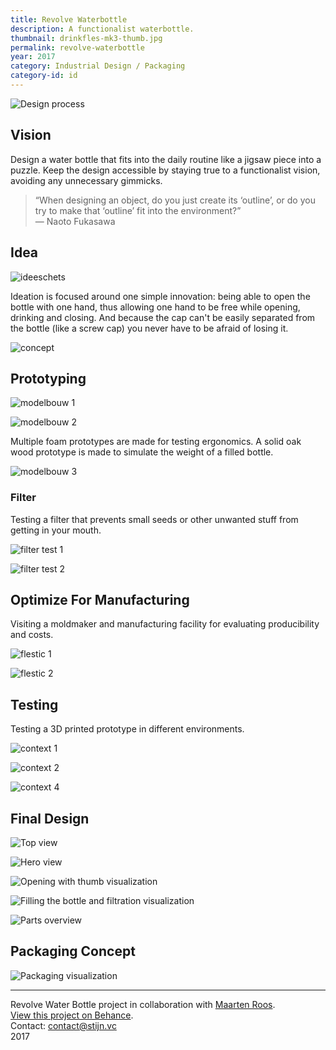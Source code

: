 ```yaml
---
title: Revolve Waterbottle
description: A functionalist waterbottle.
thumbnail: drinkfles-mk3-thumb.jpg
permalink: revolve-waterbottle
year: 2017
category: Industrial Design / Packaging
category-id: id
---
```



![Design process](/img/portfolio/drinkfles-2/evolution-min.jpg)

## Vision

Design a water bottle that fits into the daily routine like a jigsaw piece into a puzzle. Keep the design accessible by staying true to a functionalist vision, avoiding any unnecessary gimmicks.

>“When designing an object, do you just create its ‘outline’, or do you try to make that ‘outline’ fit into the environment?”<br>
>— Naoto Fukasawa

## Idea

![ideeschets](/img/portfolio/drinkfles_schets.png)

Ideation is focused around one simple innovation: being able to open the bottle with one hand, thus allowing one hand to be free while opening, drinking and closing. And because the cap can't be easily separated from the bottle (like a screw cap) you never have to be afraid of losing it.

![concept](/img/portfolio/drinkfles_opening_concept.jpg)

## Prototyping

![modelbouw 1](/img/portfolio/drinkfles_modelbouw_01.jpg)

![modelbouw 2](/img/portfolio/drinkfles_modelbouw_02.jpg)

Multiple foam prototypes are made for testing ergonomics. A solid oak wood prototype is made to simulate the weight of a filled bottle.

![modelbouw 3](/img/portfolio/drinkfles_modelbouw_03.png)

### Filter

Testing a filter that prevents small seeds or other unwanted stuff from getting in your mouth.

![filter test 1](/img/portfolio/drinkfles_filtertest_01.jpg)

![filter test 2](/img/portfolio/drinkfles_filtertest_02.jpg)

## Optimize For Manufacturing

Visiting a moldmaker and manufacturing facility for evaluating producibility and costs.

![flestic 1](/img/portfolio/drinkfles_flestic_01.jpg)

![flestic 2](/img/portfolio/drinkfles_flestic_02.png)

## Testing

Testing a 3D printed prototype in different environments.

![context 1](/img/portfolio/drinkfles_context_01.jpg)

![context 2](/img/portfolio/drinkfles_context_02.jpg)

![context 4](/img/portfolio/drinkfles_context_04.jpg)

## Final Design

![Top view](/img/portfolio/drinkfles-2/icon-min.jpg)

![Hero view](/img/portfolio/drinkfles-2/hero-min.jpg)

![Opening with thumb visualization](/img/portfolio/drinkfles-2/opening-min.jpg)

![Filling the bottle and filtration visualization](/img/portfolio/drinkfles-2/filling-min.jpg)

![Parts overview](/img/portfolio/drinkfles-2/parts-min.jpg)

## Packaging Concept

![Packaging visualization](/img/portfolio/drinkfles-2/packaging-min.jpg)

---

Revolve Water Bottle project in collaboration with [Maarten Roos](https://www.linkedin.com/in/maarten-roos-345084134/).<br>
[View this project on Behance](https://www.behance.net/gallery/58708521/Revolve-Waterbottle).<br>
Contact: [contact@stijn.vc](mailto:contact@stijn.vc)<br>
2017
